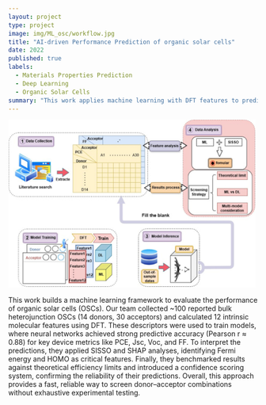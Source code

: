 ```yaml
---
layout: project
type: project
image: img/ML_osc/workflow.jpg
title: "AI-driven Performance Prediction of organic solar cells"
date: 2022
published: true
labels:
  - Materials Properties Prediction
  - Deep Learning
  - Organic Solar Cells
summary: "This work applies machine learning with DFT features to predict and screen donor–acceptor combinations in organic solar cells."
---
```


<img width="500px" class="ml_osc" src="../img/ml_wfl.jpg">

This work builds a machine learning framework to evaluate the performance of organic solar cells (OSCs). Our team collected ~100 reported bulk heterojunction OSCs (14 donors, 30 acceptors) and calculated 12 intrinsic molecular features using DFT. These descriptors were used to train models, where neural networks achieved strong predictive accuracy (Pearson r ≈ 0.88) for key device metrics like PCE, Jsc, Voc, and FF. To interpret the predictions, they applied SISSO and SHAP analyses, identifying Fermi energy and HOMO as critical features. Finally, they benchmarked results against theoretical efficiency limits and introduced a confidence scoring system, confirming the reliability of their predictions. Overall, this approach provides a fast, reliable way to screen donor–acceptor combinations without exhaustive experimental testing.
